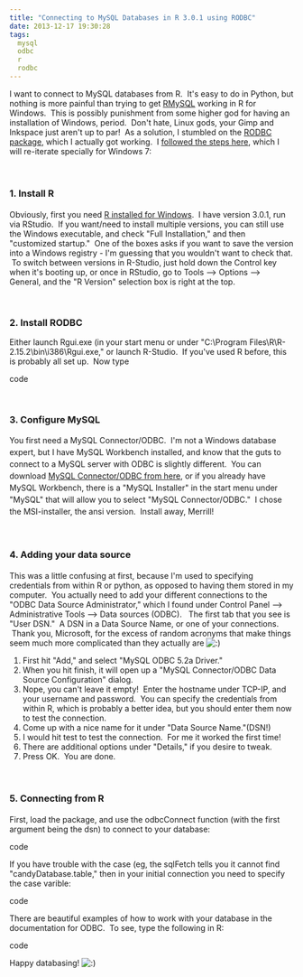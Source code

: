```yaml
---
title: "Connecting to MySQL Databases in R 3.0.1 using RODBC"
date: 2013-12-17 19:30:28
tags:
  mysql
  odbc
  r
  rodbc
---
```



I want to connect to MySQL databases from R.  It's easy to do in Python, but nothing is more painful than trying to get [RMySQL](http://cran.r-project.org/web/packages/RMySQL/index.html) working in R for Windows.  This is possibly punishment from some higher god for having an installation of Windows, period.  Don't hate, Linux gods, your Gimp and Inkspace just aren't up to par!  As a solution, I stumbled on the [RODBC package](http://cran.r-project.org/web/packages/RODBC/index.html), which I actually got working.  I [followed the steps here](http://blog.iwanluijks.nl/?!=/post/5-connecting-to-mysql-with-r-using-rodbc-on-windows-xp.html), which I will re-iterate specially for Windows 7:

 

### <span style="line-height: 1.5em;">1. Install R</span>

Obviously, first you need [R installed for Windows](http://cran.r-project.org/bin/windows/base/).  I have version 3.0.1, run via RStudio.  If you want/need to install multiple versions, you can still use the Windows executable, and check "Full Installation," and then "customized startup."  One of the boxes asks if you want to save the version into a Windows registry - I'm guessing that you wouldn't want to check that.  To switch between versions in R-Studio, just hold down the Control key when it's booting up, or once in RStudio, go to Tools --> Options --> General, and the "R Version" selection box is right at the top.

 

### 2. Install RODBC

Either launch Rgui.exe (in your start menu or under "C:\Program Files\R\R-2.15.2\bin\i386\Rgui.exe," or launch R-Studio.  If you've used R before, this is probably all set up.  Now type

code

 

### 3. Configure MySQL

<span style="line-height: 1.5em;">You first need a MySQL Connector/ODBC.  I'm not a Windows database expert, but I have MySQL Workbench installed, and know that the guts to connect to a MySQL server with ODBC is slightly different.  You can download [MySQL Connector/ODBC from here](http://dev.mysql.com/downloads/connector/odbc/), or if you already have MySQL Workbench, there is a "MySQL Installer" in the start menu under "MySQL" that will allow you to select "MySQL Connector/ODBC."  I chose the MSI-installer, the ansi version.  Install away, Merrill!</span>

 

### <span style="line-height: 1.5em;">4. Adding your data source</span>

This was a little confusing at first, because I'm used to specifying credentials from within R or python, as opposed to having them stored in my computer.  You actually need to add your different connections to the "ODBC Data Source Administrator," which I found under Control Panel --> Administrative Tools --> Data sources (ODBC).   The first tab that you see is "User DSN."  A DSN in a Data Source Name, or one of your connections.  Thank you, Microsoft, for the excess of random acronyms that make things seem much more complicated than they actually are ![:)](http://www.vbmis.com/learn/wp-includes/images/smilies/simple-smile.png)

1. First hit "Add," and select "MySQL ODBC 5.2a Driver."
2. When you hit finish, it will open up a "MySQL Connector/ODBC Data Source Configuration" dialog.
3. Nope, you can't leave it empty!  Enter the hostname under TCP-IP, and your username and password.  You can specify the credentials from within R, which is probably a better idea, but you should enter them now to test the connection.
4. Come up with a nice name for it under "Data Source Name."(DSN!)
5. I would hit test to test the connection.  For me it worked the first time!
6. There are additional options under "Details," if you desire to tweak.
7. Press OK.  You are done.

 

### <span style="line-height: 1.5em;">5. Connecting from R</span>

First, load the package, and use the odbcConnect function (with the first argument being the dsn) to connect to your database:

code

If you have trouble with the case (eg, the sqlFetch tells you it cannot find "candyDatabase.table," then in your initial connection you need to specify the case varible:

code

There are beautiful examples of how to work with your database in the documentation for ODBC.  To see, type the following in R:

code

Happy databasing! ![:)](http://www.vbmis.com/learn/wp-includes/images/smilies/simple-smile.png)


